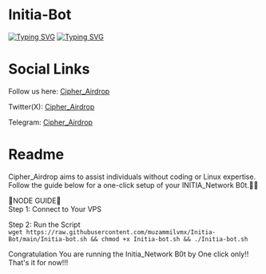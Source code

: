 # Initia-Bot

[![Typing SVG](https://readme-typing-svg.demolab.com/?lines=INITIA+Network+Node++Bot)](https://git.io/typing-svg)
[![Typing SVG](https://readme-typing-svg.demolab.com/?lines=By+Cipher_Airdrop)](https://git.io/typing-svg)

<h1>Social Links</h1>

Follow us here: [Cipher_Airdrop](https://linktr.ee/cadrop)

Twitter(X): [Cipher_Airdrop](https://x.com/cipher_airdrop)

Telegram: [Cipher_Airdrop](https://t.me/+tFmYJSANTD81MzE1)


<h1>Readme</h1>
Cipher_Airdrop aims to assist individuals without coding or Linux expertise. Follow the guide below for a one-click setup of your INITIA_Network B0t.👏😒

🌟NODE GUIDE🌟<br>
Step 1: Connect to Your VPS

Step 2: Run the Script<br>
`wget https://raw.githubusercontent.com/muzammilvmx/Initia-Bot/main/Initia-bot.sh && chmod +x Initia-bot.sh && ./Initia-bot.sh`<br>

Congratulation You are running the Initia_Network B0t by One click only!!<br>
That's it for now!!!

